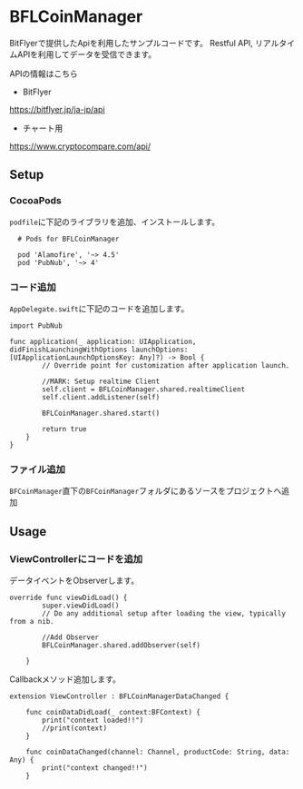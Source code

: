 # BFLCoinManager
BitFlyerで提供したApiを利用したサンプルコードです。
Restful API, リアルタイムAPIを利用してデータを受信できます。

APIの情報はこちら

- BitFlyer

https://bitflyer.jp/ja-jp/api

- チャート用

https://www.cryptocompare.com/api/

## Setup

### CocoaPods

`podfile`に下記のライブラリを追加、インストールします。

```
  # Pods for BFLCoinManager

  pod 'Alamofire', '~> 4.5'
  pod 'PubNub', '~> 4'
```  

### コード追加

`AppDelegate.swift`に下記のコードを追加します。

```
import PubNub

func application(_ application: UIApplication, didFinishLaunchingWithOptions launchOptions: [UIApplicationLaunchOptionsKey: Any]?) -> Bool {
        // Override point for customization after application launch.
        
        //MARK: Setup realtime Client
        self.client = BFLCoinManager.shared.realtimeClient
        self.client.addListener(self)
        
        BFLCoinManager.shared.start()
        
        return true
    }
}
```

### ファイル追加

`BFCoinManager`直下の`BFCoinManager`フォルダにあるソースをプロジェクトへ追加
        
## Usage

### ViewControllerにコードを追加

データイベントをObserverします。
```
override func viewDidLoad() {
        super.viewDidLoad()
        // Do any additional setup after loading the view, typically from a nib.
        
        //Add Observer
        BFLCoinManager.shared.addObserver(self)
        
    }
```

Callbackメソッド追加します。
```
extension ViewController : BFLCoinManagerDataChanged {
    
    func coinDataDidLoad(_ context:BFContext) {
        print("context loaded!!")
        //print(context)
    }
    
    func coinDataChanged(channel: Channel, productCode: String, data: Any) {
        print("context changed!!")
    }
```
